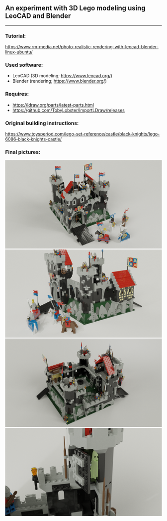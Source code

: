 ## An experiment with 3D Lego modeling using LeoCAD and Blender
------------------------------------------------------------

### Tutorial:
https://www.rm-media.net/photo-realistic-rendering-with-leocad-blender-linux-ubuntu/

### Used software:
* LeoCAD (3D modeling; https://www.leocad.org/)
* Blender (rendering; https://www.blender.org/)

### Requires:
* https://ldraw.org/parts/latest-parts.html
* https://github.com/TobyLobster/ImportLDraw/releases

### Original building instructions:
https://www.toysperiod.com/lego-set-reference/castle/black-knights/lego-6086-black-knights-castle/

### Final pictures:
![pic0](model_render_0.png)
![pic4](model_render_4.png)
![pic5](model_render_5.png)
![pic6](model_render_6.png)
